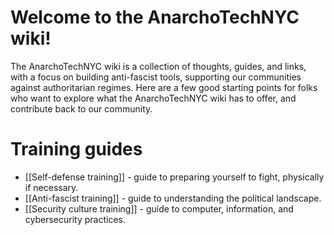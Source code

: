 # Welcome to the AnarchoTechNYC wiki!

The AnarchoTechNYC wiki is a collection of thoughts, guides, and links, with a focus on building anti-fascist tools, supporting our communities against authoritarian regimes. Here are a few good starting points for folks who want to explore what the AnarchoTechNYC wiki has to offer, and contribute back to our community.

# Training guides

* [[Self-defense training]] - guide to preparing yourself to fight, physically if necessary.
* [[Anti-fascist training]] - guide to understanding the political landscape.
* [[Security culture training]] - guide to computer, information, and cybersecurity practices.